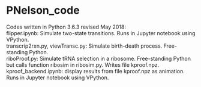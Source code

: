 # PNelson_code
Codes written in Python 3.6.3 revised  May 2018:<br>
	flipper.ipynb: Simulate two-state transitions. Runs in Jupyter notebook using VPython.<br>
	transcrip2rxn.py, viewTransc.py: Simulate birth-death process. Free-standing Python.<br>
	riboProof.py: Simulate tRNA selection in a ribosome. Free-standing  Python but calls function ribosim in ribosim.py. Writes file kproof.npz.<br>
        kproof_backend.ipynb: display results from file kproof.npz as animation. Runs in Jupyter notebook using VPython.
